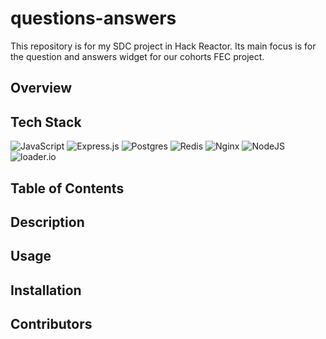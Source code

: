 # questions-answers
This repository is for my SDC project in Hack Reactor. Its main focus is for the question and answers widget for our cohorts FEC project. 




## Overview


## Tech Stack
![JavaScript](https://img.shields.io/badge/javascript-%23323330.svg?style=for-the-badge&logo=javascript&logoColor=%23F7DF1E) ![Express.js](https://img.shields.io/badge/express.js-%23404d59.svg?style=for-the-badge&logo=express&logoColor=%2361DAFB) ![Postgres](https://img.shields.io/badge/postgres-%23316192.svg?style=for-the-badge&logo=postgresql&logoColor=white) ![Redis](https://img.shields.io/badge/redis-%23DD0031.svg?style=for-the-badge&logo=redis&logoColor=white) ![Nginx](https://img.shields.io/badge/nginx-%23009639.svg?style=for-the-badge&logo=nginx&logoColor=white) ![NodeJS](https://img.shields.io/badge/node.js-6DA55F?style=for-the-badge&logo=node.js&logoColor=white) ![loader.io](https://camo.githubusercontent.com/12cdf07d923fad8f5afa178514501925f43480c039f86dbc611b0cb34da91fd7/68747470733a2f2f696d672e736869656c64732e696f2f62616467652f6c6f616465722e696f2d3435373942363f7374796c653d666f722d7468652d6261646765)

## Table of Contents

## Description 

## Usage

## Installation 

## Contributors 


